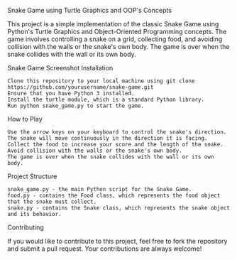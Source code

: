 Snake Game using Turtle Graphics and OOP's Concepts

This project is a simple implementation of the classic Snake Game using Python's Turtle Graphics and Object-Oriented Programming concepts. The game involves controlling a snake on a grid, collecting food, and avoiding collision with the walls or the snake's own body. The game is over when the snake collides with the wall or its own body.

Snake Game Screenshot
Installation

    Clone this repository to your local machine using git clone https://github.com/yourusername/snake-game.git
    Ensure that you have Python 3 installed.
    Install the turtle module, which is a standard Python library.
    Run python snake_game.py to start the game.

How to Play

    Use the arrow keys on your keyboard to control the snake's direction.
    The snake will move continuously in the direction it is facing.
    Collect the food to increase your score and the length of the snake.
    Avoid collision with the walls or the snake's own body.
    The game is over when the snake collides with the wall or its own body.

Project Structure

    snake_game.py - the main Python script for the Snake Game.
    food.py - contains the Food class, which represents the food object that the snake must collect.
    snake.py - contains the Snake class, which represents the snake object and its behavior.

Contributing

If you would like to contribute to this project, feel free to fork the repository and submit a pull request. Your contributions are always welcome!
